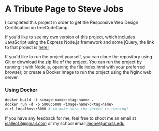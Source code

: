 # A Tribute Page to Steve Jobs
I completed this project in order to get the Responsive Web Design Certification on freeCodeCamp.

If you'd like to see my own version of this project, which includes JavaScript using the Express Node.js framework and some jQuery, the link to that project is <a title="link to my version of the project!" href="#">here!</a>

If you'd like to run the project yourself, you can clone the repository using Git or download the zip file of the project.  You can run the project by running it with Node.js, opening the file index.html with your preferred browser, or create a Docker Image to run the project using the Nginx web server.

### Using Docker
```Dockerfile
docker build -t <image-name>:<tag-name> .
docker run -d -p 5000:5000 <image-name>:<tag-name>
curl localhost:5000 # to make sure the server is running!
```

If you have any feedback for me, feel free to shoot me an email at jsalleo13@gmail.com or my school email jleone@umass.edu

[link]: #;